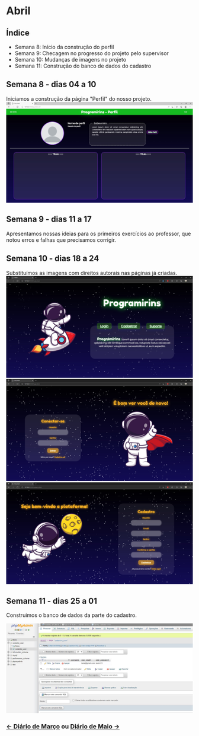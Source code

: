 # Abril

## Índice
- Semana 8: Início da construção do perfil
- Semana 9: Checagem no progresso do projeto pelo supervisor
- Semana 10: Mudanças de imagens no projeto
- Semana 11: Construção do banco de dados do cadastro

## Semana 8 - dias 04 a 10

Iniciamos a construção da página "Perfil" do nosso projeto.
![SitePaginaPerfil](./Imagens/Abr_01.jpg)

## Semana 9 - dias 11 a 17

Apresentamos nossas ideias para os primeiros exercícios ao professor, que notou erros e falhas que precisamos corrigir.

## Semana 10 - dias 18 a 24

Substituímos as imagens com direitos autorais nas páginas já criadas.
![SitePaginaInicial](./Imagens/Abr_02.jpg)
![SitePaginaLogin](./Imagens/Abr_03.jpg)
![SitePaginaCadastro](./Imagens/Abr_04.jpg)

## Semana 11 - dias 25 a 01

Construimos o banco de dados da parte do cadastro.

![BancoDeDadosCadastro](./Imagens/Abril_05.jpg)

### [← Diário de Março](https://github.com/NatanPolsak/Programirins-by-VP/blob/main/diario/Marco.md) ou [Diário de Maio →](https://github.com/NatanPolsak/Programirins-by-VP/blob/main/diario/Maio.md)
